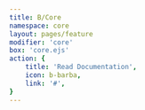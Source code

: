 ```yaml
---
title: B/Core
namespace: core
layout: pages/feature
modifier: 'core'
box: 'core.ejs'
action: {
    title: 'Read Documentation',
    icon: b-barba,
    link: '#',
}
---
```

